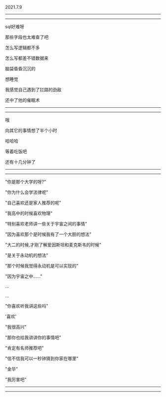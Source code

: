 2021.7.9



------

-------



sql好难呀

那些字段也太难查了吧

怎么写逻辑都不多

怎么写都差不错数据来

脑袋昏昏沉沉的

想睡觉

我感觉自己遇到了拦路的劲敌

还中了他的催眠术

--------

---------

哦

向其它的事情想了半个小时

哈哈哈

等着吃饭吧

还有十几分钟了

--------

------------

"你是那个大学的呀?"

"你为什么会学法律呢"

"自己喜欢还是家人推荐的呢"

"我高中的时候喜欢物理"

"特别喜欢老师讲一些关于宇宙之间的事情"

"因为喜欢那个是时候我有了一个大胆的想法"

"大二的时候,才刚了解爱因斯坦和麦克斯韦的时候"

"是关于永动机的想法"

"那个时候我觉得永动机是可以实现的"

"因为宇宙之中......"

...

...

"你喜欢听我讲这些吗"

'喜欢'

"我很高兴"

"那你也给我讲讲你的事情吧"



"肯定有名师推荐吧"

"信不信我可以一秒钟猜到你家在哪里"

"金华"

"我厉害吧"



----------

------------



